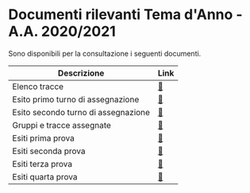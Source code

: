# Documenti rilevanti Tema d'Anno - A.A. 2020/2021

Sono disponibili per la consultazione i seguenti documenti.

| Descrizione                         | Link                                        	|
| ----------------------------------- | -----------------------------------------------	|
| Elenco tracce                       | [:link:](documenti/tracce.pdf)              	|
| Esito primo turno di assegnazione   | [:link:](documenti/esito_primo_turno.pdf)   	|
| Esito secondo turno di assegnazione | [:link:](documenti/esito_secondo_turno.pdf) 	|
| Gruppi e tracce assegnate           | [:link:](documenti/gruppi.pdf)              	|
| Esiti prima prova                   | [:link:](documenti/risultato_prima_prova.pdf)	|
| Esiti seconda prova                 | [:link:](documenti/risultato_seconda_prova.pdf) |
| Esiti terza prova                   | [:link:](documenti/risultato_terza_prova.pdf)	|
| Esiti quarta prova                  | [:link:](documenti/risultato_complessivo.pdf)	|
